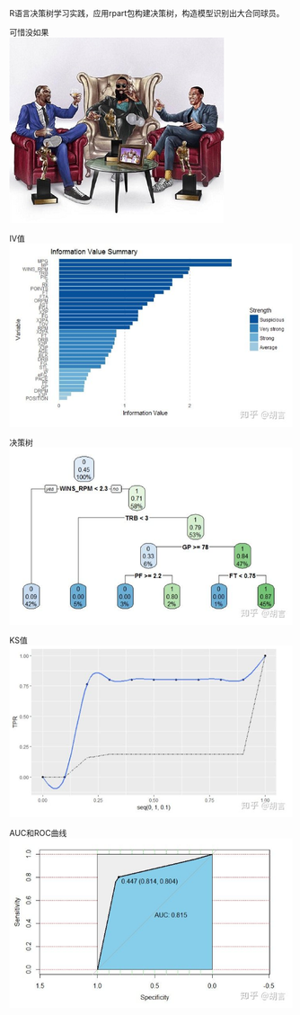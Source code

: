 R语言决策树学习实践，应用rpart包构建决策树，构造模型识别出大合同球员。





可惜没如果  
![](https://github.com/xuganghuhu/NBA-decision-tree/blob/master/1.jpg)

IV值  
![](https://github.com/xuganghuhu/NBA-decision-tree/blob/master/2.jpg)


决策树  
![](https://github.com/xuganghuhu/NBA-decision-tree/blob/master/3.jpg)


KS值  
![](https://github.com/xuganghuhu/NBA-decision-tree/blob/master/4.jpg)


AUC和ROC曲线  
![](https://github.com/xuganghuhu/NBA-decision-tree/blob/master/5.jpg)
